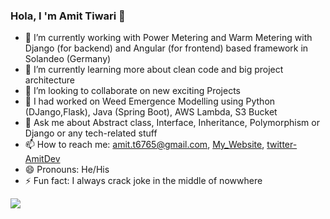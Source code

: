 ### Hola, I 'm Amit Tiwari 👋

- 🔭 I’m currently working with Power Metering and Warm Metering with Django (for backend) and  Angular (for frontend) based framework in Solandeo (Germany)
- 🌱 I’m currently learning more about clean code and big project architecture
- 👯 I’m looking to collaborate on new exciting Projects
- 🔭 I had worked on Weed Emergence Modelling using Python (DJango,Flask), Java (Spring Boot), AWS Lambda, S3 Bucket
- 💬 Ask me about Abstract class, Interface, Inheritance, Polymorphism or Django or any tech-related stuff
- 📫 How to reach me: amit.t6765@gmail.com, [My_Website](https://xander123.pythonanywhere.com/), [twitter-AmitDev](https://twitter.com/AmitTiwari_dev)
- 😄 Pronouns: He/His
- ⚡ Fun fact: I always crack joke in the middle of nowwhere


<img src="https://github-readme-stats.vercel.app/api?username=smilyamit&&show_icons=true&title_color=ffffff&icon_color=bb2acf&text_color=daf7dc&bg_color=151515">
